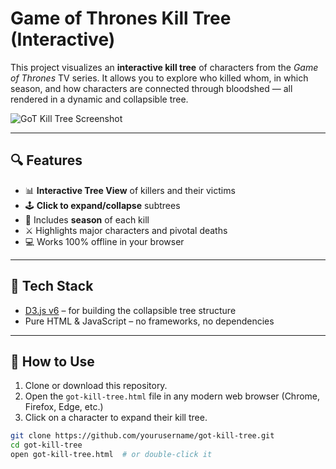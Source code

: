 # Game of Thrones Kill Tree (Interactive)

This project visualizes an **interactive kill tree** of characters from the *Game of Thrones* TV series. It allows you to explore who killed whom, in which season, and how characters are connected through bloodshed — all rendered in a dynamic and collapsible tree.

![GoT Kill Tree Screenshot](screenshot.png) <!-- optional if you add a screenshot -->

---

## 🔍 Features

- 📊 **Interactive Tree View** of killers and their victims  
- 🕹️ **Click to expand/collapse** subtrees  
- 📅 Includes **season** of each kill  
- ⚔️ Highlights major characters and pivotal deaths  
- 💻 Works 100% offline in your browser

---

## 🧱 Tech Stack

- [D3.js v6](https://d3js.org/) – for building the collapsible tree structure
- Pure HTML & JavaScript – no frameworks, no dependencies

---

## 🚀 How to Use

1. Clone or download this repository.
2. Open the `got-kill-tree.html` file in any modern web browser (Chrome, Firefox, Edge, etc.)
3. Click on a character to expand their kill tree.

```bash
git clone https://github.com/yourusername/got-kill-tree.git
cd got-kill-tree
open got-kill-tree.html  # or double-click it

